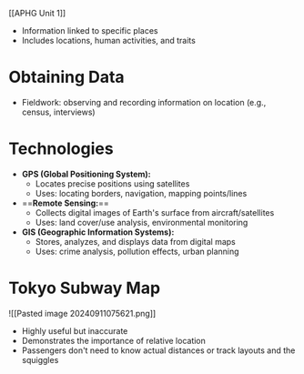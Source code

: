 [[APHG Unit 1]]

* Information linked to specific places
* Includes locations, human activities, and traits

# **Obtaining Data**

* Fieldwork: observing and recording information on location (e.g., census, interviews)

# **Technologies**

* **GPS (Global Positioning System):**
    * Locates precise positions using satellites
    * Uses: locating borders, navigation, mapping points/lines
* ==**Remote Sensing:**== 
    * Collects digital images of Earth's surface from aircraft/satellites
    * Uses: land cover/use analysis, environmental monitoring
* **GIS (Geographic Information Systems):**
    * Stores, analyzes, and displays data from digital maps
    * Uses: crime analysis, pollution effects, urban planning

# **Tokyo Subway Map**
![[Pasted image 20240911075621.png]]
* Highly useful but inaccurate
* Demonstrates the importance of relative location
* Passengers don't need to know actual distances or track layouts and the squiggles